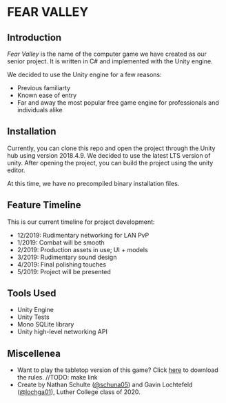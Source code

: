 # FEAR VALLEY
## Introduction
*Fear Valley* is the name of the computer game we have created as our senior project. It is written in C# and implemented with the Unity engine. 

We decided to use the Unity engine for a few reasons:
* Previous familiarty
* Known ease of entry
* Far and away the most popular free game engine for professionals and individuals alike


## Installation
Currently, you can clone this repo and open the project through the Unity hub using version 2018.4.9. We decided to use the latest LTS version of unity. After opening the project, you can build the project using the unity editor.

At this time, we have no precompiled binary installation files.

## Feature Timeline
This is our current timeline for project development:
* 12/2019: Rudimentary networking for LAN PvP
* 1/2019: Combat will be smooth
* 2/2019: Production assets in use; UI + models
* 3/2019: Rudimentary sound design
* 4/2019: Final polishing touches
* 5/2019: Project will be presented

## Tools Used
* Unity Engine
* Unity Tests
* Mono SQLite library
* Unity high-level networking API

## Miscellenea
* Want to play the tabletop version of this game? Click [here]() to download the rules. //TODO: make link
* Create by Nathan Schulte ([@schuna05](https://www.github.com/schuna05)) and Gavin Lochtefeld ([@lochga01](https://www.github.com/lochga01)), Luther College class of 2020.